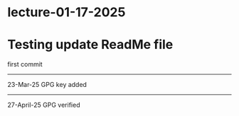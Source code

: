 # lecture-01-17-2025
Testing update ReadMe file
=======
first commit
*********
23-Mar-25
GPG key added
*********
27-April-25
GPG verified
